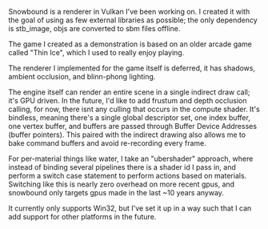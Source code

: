 Snowbound is a renderer in Vulkan I've been working on. 
I created it with the goal of using as few external libraries as possible; the only dependency is stb_image, objs are converted to sbm files offline.

The game I created as a demonstration is based on an older arcade game called "Thin Ice", which I used to really enjoy playing.

The renderer I implemented for the game itself is deferred, it has shadows, ambient occlusion, and blinn-phong lighting.

The engine itself can render an entire scene in a single indirect draw call; it's GPU driven. In the future, I'd like to add frustum and depth occlusion calling, for now, there isnt any culling that occurs in the compute shader.
It's bindless, meaning there's a single global descriptor set, one index buffer, one vertex buffer, and buffers are passed through Buffer Device Addresses (buffer pointers). This paired with the indirect drawing also allows me to bake command buffers and avoid re-recording every frame.

For per-material things like water, I take an "ubershader" approach, where instead of binding several pipelines there is a shader id I pass in, and perform a switch case statement to perform actions based on materials. Switching like this is nearly zero overhead on more recent 
gpus, and snowbound only targets gpus made in the last ~10 years anyway. 

It currently only supports Win32, but I've set it up in a way such that I can add support for other platforms in the future.
